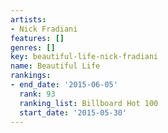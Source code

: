 ```yaml
---
artists:
- Nick Fradiani
features: []
genres: []
key: beautiful-life-nick-fradiani
name: Beautiful Life
rankings:
- end_date: '2015-06-05'
  rank: 93
  ranking_list: Billboard Hot 100
  start_date: '2015-05-30'
---
```


